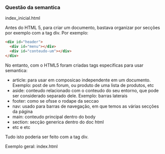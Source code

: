 ### Questão da semantica

index_inicial.html

Antes do HTML 5, para criar um documento, bastava organizar por secções por exemplo com
a tag div. Por exemplo:

```html
<div id="header">
  <div id="menu"></div>
  <div id="conteudo-um"></div>
</div>
```

No entanto, com o HTML5 foram criadas tags especificas para usar semantica:

- article: para usar em composicao independente em um documento. Exemplo: post de um forum, ou produto de uma lista de produtos, etc
- aside: conteudo relacionado com o conteudo do seu entorno, que pode ser considerado separado dele. Exemplo: barras laterais
- footer: como se ofsse o rodape da seccao
- nav: usado para barras de navegação, em que temos as várias secções da página
- main: conteudo principal dentro do body
- section: secção generica dentro do doc html
- etc e etc

Tudo isto poderia ser feito com a tag div.

Exemplo geral:
index.html

